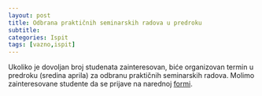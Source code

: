 ```yaml
---
layout: post
title: Odbrana praktičnih seminarskih radova u predroku
subtitle: 
categories: Ispit 
tags: [vazno,ispit]
---
```


Ukoliko je dovoljan broj studenata zainteresovan, biće organizovan termin u predroku (sredina aprila) za odbranu praktičnih seminarskih radova. Molimo zainteresovane studente da se prijave na narednoj [formi](https://forms.gle/ZVWaq3Pn6DZPBNDs5).

